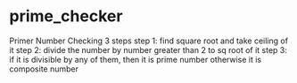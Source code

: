 # prime_checker
Primer Number Checking
3 steps
step 1: find square root and take ceiling of it
step 2: divide the number by number greater than 2 to sq root of it
step 3: if it is divisible by any of them, then it is prime number
otherwise it is composite number
